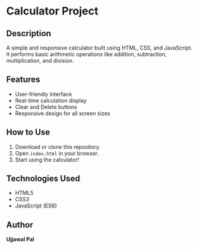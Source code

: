 # Calculator Project

## Description
A simple and responsive calculator built using HTML, CSS, and JavaScript. It performs basic arithmetic operations like addition, subtraction, multiplication, and division.

## Features
- User-friendly interface
- Real-time calculation display
- Clear and Delete buttons
- Responsive design for all screen sizes

## How to Use
1. Download or clone this repository.
2. Open `index.html` in your browser.
3. Start using the calculator!

## Technologies Used
- HTML5
- CSS3
- JavaScript (ES6)

## Author
**Ujjawal Pal**

